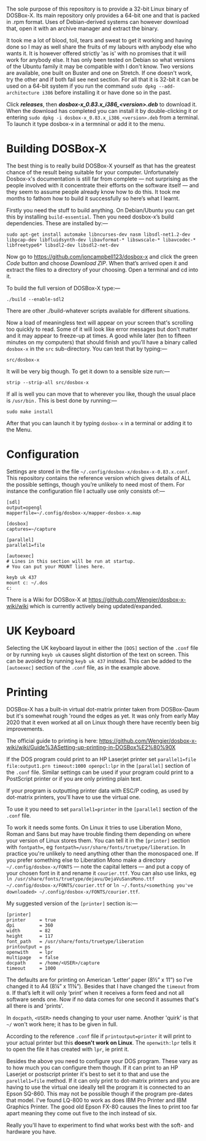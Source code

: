 The sole purpose of this repository is to provide a 32-bit Linux binary of DOSBox-X. Its main repository only provides a 64-bit one and that is packed in .rpm format. Uses of Debian-derived systems can however download that, open it with an archive manager and extract the binary.

It took me a lot of blood, toil, tears and sweat to get it working and having done so I may as well share the fruits of my labours with anybody else who wants it.  It is however offered strictly 'as is' with no promises that it will work for anybody else.  It has only been tested on Debian so what versions of the Ubuntu family it may be compatible with I don't know.  Two versions are available, one built on Buster and one on Stretch.  If one doesn't work, try the other and if both fail see next section.  For all that it is 32-bit it can be used on a 64-bit system if you run the command `sudo dpkg --add-architecture i386` before installing it or have done so in the past.

Click __*releases*__, then __*dosbox-x\_0.83.x\_i386\_<version\>.deb*__ to download it.  When the download has completed you can install it by double-clicking it or entering `sudo dpkg -i dosbox-x_0.83.x_i386_<version>.deb` from a terminal.  To launch it type dosbox-x in a termninal or add it to the menu.


# Building DOSBox-X

The best thing is to really build DOSBox-X yourself as that has the greatest chance of the result being suitable for your computer.  Unfortunately Dosbox-x's documentation is still far from complete — not surprising as the people involved with it concentrate their efforts on the software itself — and they seem to assume people already know how to do this. It took me months to fathom how to build it successfully so here’s what I learnt.

Firstly you need the stuff to build anything. On Debian/Ubuntu you can get this by installing `build-essential`. Then you need dosbox-x’s build dependencies. These are installed by:—

	sudo apt-get install automake libncurses-dev nasm libsdl-net1.2-dev libpcap-dev libfluidsynth-dev libavformat-* libswscale-* libavcodec-* libfreetype6* libsdl2-dev libsdl2-net-dev

Now go to https://github.com/joncampbell123/dosbox-x and click the green *Code* button and choose *Download ZIP*. When that’s arrived open it and extract the files to a directory of your choosing. Open a terminal and cd into it.

To build the full version of DOSBox-X type:—

	./build --enable-sdl2

There are other ./build-whatever scripts available for different situations.

Now a load of meaningless text will appear on your screen that's scrolling too quickly to read.  Some of it will look like error messages but don't matter and it may appear to freeze-up at times.  A good while later (ten to fifteen minutes on my computers) that should finish and you’ll have a binary called `dosbox-x` in the `src` sub-directory. You can test that by typing:—

	src/dosbox-x

It will be very big though.  To get it down to a sensible size run:—

    strip --strip-all src/dosbox-x

If all is well you can move that to wherever you like, though the usual place is `/usr/bin.`  This is best done by running:— 

    sudo make install

After that you can launch it by typing `dosbox-x` in a terminal or adding it to the Menu.


# Configuration

Settings are stored in the file `~/.config/dosbox-x/dosbox-x-0.83.x.conf`.  This repository contains the reference version which gives details of ALL the possible settings, though you’re unlikely to need most of them. For instance the configuration file I actually use only consists of:—

```
[sdl]
output=opengl
mapperfile=~/.config/dosbox-x/mapper-dosbox-x.map

[dosbox]
captures=~/capture

[parallel]
parallel1=file

[autoexec]
# Lines in this section will be run at startup.
# You can put your MOUNT lines here.

keyb uk 437
mount c: ~/.dos
c:
```

There is a Wiki for DOSBox-X at https://github.com/Wengier/dosbox-x-wiki/wiki which is currently actively being updated/expanded.


# UK Keyboard

Selecting the UK keyboard layout in either the `[DOS]` section of the `.conf` file or by running `keyb uk` causes slight distortion of the text on screen.  This can be avoided by running `keyb uk 437` instead.  This can be added to the `[autoexec]` section of the `.conf` file, as in the example above.


# Printing

DOSBox-X has a built-in virtual dot-matrix printer taken from DOSBox-Daum but it's somewhat rough 'round the edges as yet.  It was only from early May 2020 that it even worked at all on Linux though there have recently been big improvements. 

The official guide to printing is here:  https://github.com/Wengier/dosbox-x-wiki/wiki/Guide%3ASetting-up-printing-in-DOSBox%E2%80%90X

If the DOS program could print to an HP Laserjet printer set `parallel1=file file:output1.prn timeout:1000 openpcl:lpr` in the `[parallel]` section of the `.conf` file.  Similar settings can be used if your program could print to a PostScript printer or if you are only printing plain text.

If your program is outputting printer data with ESC/P coding, as used by dot-matrix printers, you'll have to use the virtual one.

To use it you need to set `parallel1=printer` in the `[parallel]` section of the `.conf` file.

To work it needs some fonts.  On Linux it tries to use Liberation Mono, Roman and Sans but may have trouble finding them depending on where your version of Linux stores them.  You can tell it in the `[printer]` section with `fontpath=`, eg `fontpath=/usr/share/fonts/truetype/liberation`.  In practice you're unlikely to need anything other than the monospaced one.  If you prefer something else to Liberation Mono make a directory `~/.config/dosbox-x/FONTS` — note the capital letters — and put a copy of your chosen font in it and rename it `courier.ttf`.  You can also use links, eg `ln /usr/share/fonts/truetype/dejavu/DejaVuSansMono.ttf ~/.config/dosbox-x/FONTS/courier.ttf` or `ln ~/.fonts/<something you've downloaded> ~/.config/dosbox-x/FONTS/courier.ttf`.

My suggested version of the `[printer]` section is:—

```
[printer]
printer     = true
dpi         = 360
width       = 82
height      = 117
font_path   = /usr/share/fonts/truetype/liberation
printoutput = ps
openwith    = lpr
multipage   = false
docpath     = /home/<USER>/capture
timeout     = 1000
```

The defaults are for printing on American ‘Letter’ paper (8½” x 11”) so I’ve changed it to A4 (8¼” x 11¾”).  Besides that I have changed the `timeout` from `0`.  If that’s left it will only ‘print’ when it receives a form feed and not all software sends one.  Now if no data comes for one second it assumes that's all there is and 'prints'.

In `docpath`, `<USER>` needs changing to your user name.  Another 'quirk' is that `~/` won't work here; it has to be given in full.

According to the reference `.conf` file if `printoutput=printer` it will print to your actual printer but this **doesn't work on Linux**.  The `openwith:lpr` tells it to open the file it has created with `lpr`, ie print it.

Besides the above you need to configure your DOS program.  These vary as to how much you can configure them though.  If it can print to an HP Laserjet or postscript printer it's best to set it to that and use the `parellel1=file` method.  If it can only print to dot-matrix printers and you are having to use the virtual one ideally tell the program it is connected to an Epson SQ-860.  This may not be possible though if the program pre-dates that model.  I've found LQ-800 to work as does IBM Pro Printer and IBM Graphics Printer.  The good old Epson FX-80 causes the lines to print too far apart meaning they come out five to the inch instead of six.  

Really you'll have to experiment to find what works best with the soft- and hardware you have.






